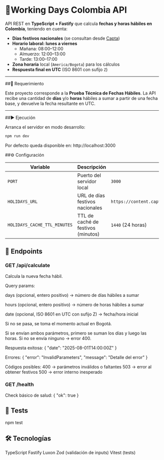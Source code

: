# 📅Working Days Colombia API

API REST en **TypeScript + Fastify** que calcula **fechas y horas hábiles en Colombia**, teniendo en cuenta:

- **Días festivos nacionales** (se consultan desde [Capta](https://content.capta.co/Recruitment/WorkingDays.json))
- **Horario laboral: lunes a viernes**
  - Mañana: 08:00–12:00
  - Almuerzo: 12:00–13:00
  - Tarde: 13:00–17:00
- **Zona horaria** local (`America/Bogota`) para los cálculos
- **Respuesta final en UTC** (ISO 8601 con sufijo `Z`)

---

##🚀 Requerimiento

Este proyecto corresponde a la **Prueba Técnica de Fechas Hábiles**.
La API recibe una cantidad de **días** y/o **horas** hábiles a sumar a partir de una fecha base, y devuelve la fecha resultante en UTC.

---

##▶️ Ejecución

Arranca el servidor en modo desarrollo:
```bash
npm run dev
```

Por defecto queda disponible en:
http://localhost:3000

##⚙️ Configuración

| Variable                     | Descripción                            | Default                                                 |
| ---------------------------- | -------------------------------------- | ------------------------------------------------------- |
| `PORT`                       | Puerto del servidor local              | `3000`                                                  |
| `HOLIDAYS_URL`               | URL de días festivos nacionales        | `https://content.capta.co/Recruitment/WorkingDays.json` |
| `HOLIDAYS_CACHE_TTL_MINUTES` | TTL de caché de festivos (minutos)     | `1440` (24 horas)                                       |

## 📡 Endpoints
### GET /api/calculate

Calcula la nueva fecha hábil.

Query params:

days (opcional, entero positivo) → número de días hábiles a sumar

hours (opcional, entero positivo) → número de horas hábiles a sumar

date (opcional, ISO 8601 en UTC con sufijo Z) → fecha/hora inicial

Si no se pasa, se toma el momento actual en Bogotá.

Si se envían ambos parámetros, primero se suman los días y luego las horas.
Si no se envía ninguno → error 400.

Respuesta exitosa:
{
  "date": "2025-08-01T14:00:00Z"
}

Errores:
{ "error": "InvalidParameters", "message": "Detalle del error" }

Códigos posibles:
400 → parámetros inválidos o faltantes
503 → error al obtener festivos
500 → error interno inesperado

### GET /health
Check básico de salud:
{ "ok": true }


## 🧪 Tests
npm test

## 🛠 Tecnologías
TypeScript
Fastify
Luxon
Zod (validación de inputs)
Vitest (tests)